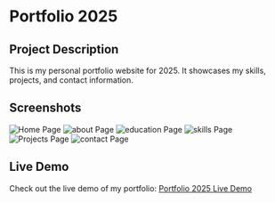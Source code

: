 # Portfolio 2025

## Project Description
This is my personal portfolio website for 2025. It showcases my skills, projects, and contact information.

## Screenshots
![Home Page]("C:\Users\LAPIFY\Downloads\home.png")
![about Page]("C:\Users\LAPIFY\Downloads\aboutme.png")
![education Page]("C:\Users\LAPIFY\Downloads\education.png")
![skills Page]("C:\Users\LAPIFY\Downloads\skills.png")
![Projects Page]("C:\Users\LAPIFY\Downloads\projects.png")
![contact Page]("C:\Users\LAPIFY\Downloads\contactme.png")


## Live Demo
Check out the live demo of my portfolio: [Portfolio 2025 Live Demo](https://Taranaveed.github.io/portfolio-2025)
